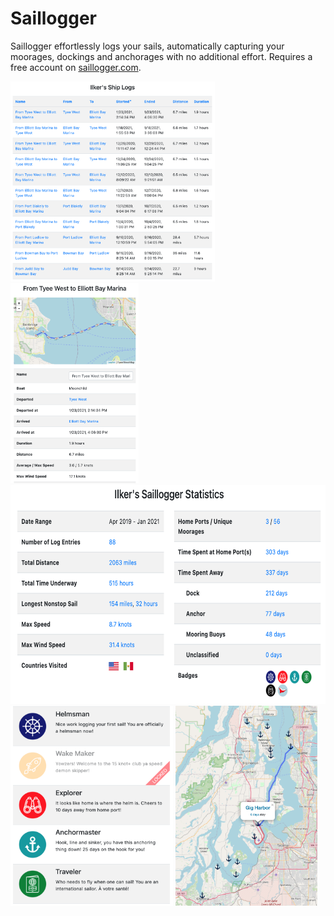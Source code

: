 # Saillogger
Saillogger effortlessly logs your sails, automatically capturing your moorages, dockings and anchorages with no additional effort. Requires a free account on [saillogger.com](https://saillogger.com).

<p float="left">
  <img src="./screenshots/screenshot0.png" height="320">
  <img src="./screenshots/screenshot1.png" height="320">
  <img src="./screenshots/screenshot2.png" height="350">
  <img src="./screenshots/screenshot3.png" height="320">
  <img src="./screenshots/screenshot4.png" height="320">
</p>
